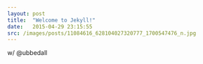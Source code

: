 ```yaml
---
layout: post
title:  "Welcome to Jekyll!"
date:   2015-04-29 23:15:55
src: /images/posts/11084616_628104027320777_1700547476_n.jpg
---
```

w/ @ubbedall